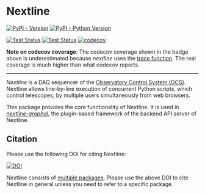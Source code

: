 # Nextline

[![PyPI - Version](https://img.shields.io/pypi/v/nextline.svg)](https://pypi.org/project/nextline)
[![PyPI - Python Version](https://img.shields.io/pypi/pyversions/nextline.svg)](https://pypi.org/project/nextline)

[![Test Status](https://github.com/simonsobs/nextline/actions/workflows/unit-test.yml/badge.svg)](https://github.com/simonsobs/nextline/actions/workflows/unit-test.yml)
[![Test Status](https://github.com/simonsobs/nextline/actions/workflows/type-check.yml/badge.svg)](https://github.com/simonsobs/nextline/actions/workflows/type-check.yml)
[![codecov](https://codecov.io/gh/simonsobs/nextline/branch/main/graph/badge.svg)](https://codecov.io/gh/simonsobs/nextline)

**Note on codecov coverage**: The codecov coverage shown in the badge above is underestimated
because _nextline_ uses the [trace function](https://docs.python.org/3/library/sys.html#sys.settrace). The real coverage is much higher than what
codecov reports.

---

_Nextline_ is a DAQ sequencer of the [Observatory Control System
(OCS)](https://github.com/simonsobs/ocs/). Nextline allows line-by-line
execution of concurrent Python scripts, which control telescopes, by multiple
users simultaneously from web browsers.

This package provides the core functionality of Nextline. It is used in
[_nextline-graphql_](https://github.com/simonsobs/nextline-graphql), the
plugin-based framework of the backend API server of Nextline.

## Citation

Please use the following DOI for citing Nextline:

[![DOI](https://zenodo.org/badge/DOI/10.5281/zenodo.11451619.svg)](https://doi.org/10.5281/zenodo.11451619)

Nextline consists of [multiple packages](https://github.com/topics/nextline).
Please use the above DOI to cite Nextline in general unless you need to refer
to a specific package.
